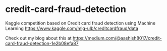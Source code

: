 # credit-card-fraud-detection
Kaggle competition based on Credit card fraud detection using Machine Learning
https://www.kaggle.com/mlg-ulb/creditcardfraud/data

Check out my blog about this at https://medium.com/@aashish8017/credit-card-fraud-detection-1e2b08efa87
